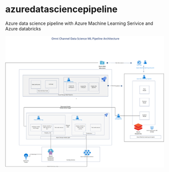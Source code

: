 # azuredatasciencepipeline
Azure data science pipeline with Azure Machine Learning Serivice and Azure databricks


<img src="/Azure-MLops-Datascience-pipeline-ref-architecture.png" width="500"/>
